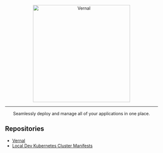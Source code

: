 <div align="center">
  <a align="center" href="https://vernal.dev">
    <picture>
      <source media="(prefers-color-scheme: dark)" srcset="./assets/vernal-dark.png">
      <img src="./assets/vernal-light.png" align="center" alt="Vernal" height="320" />
    </picture>
  </a>
  <hr />
  <p align="center">Seamlessly deploy and manage all of your applications in one place.</p>
</div>

## Repositories
- [Vernal](https://github.com/vernaldev/vernal)
- [Local Dev Kubernetes Cluster Manifests](https://github.com/vernaldev/k8s-dev)
